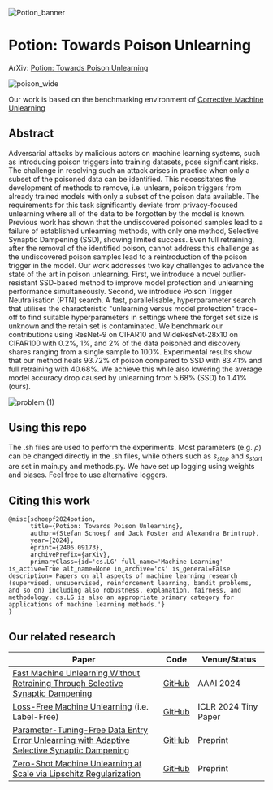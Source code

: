 ![Potion_banner](https://github.com/if-loops/towards_poison_unlearning/assets/47212405/9578a0c1-9e65-4574-a71a-8afc2b705470)

# Potion: Towards Poison Unlearning

ArXiv: [Potion: Towards Poison Unlearning](https://arxiv.org/abs/2406.09173)

![poison_wide](https://github.com/if-loops/towards_poison_unlearning/assets/47212405/25d7c38b-6dbc-440a-bae8-201f3f84ecef)

Our work is based on the benchmarking environment of [Corrective Machine Unlearning](https://github.com/drimpossible/corrective-unlearning-bench) 

## Abstract

Adversarial attacks by malicious actors on machine learning systems, such as introducing poison triggers into training datasets, pose significant risks. The challenge in resolving such an attack arises in practice when only a subset of the poisoned data can be identified. 
This necessitates the development of methods to remove, i.e. unlearn, poison triggers from already trained models with only a subset of the poison data available. The requirements for this task significantly deviate from privacy-focused unlearning where all of the data to be forgotten by the model is known. Previous work has shown that the undiscovered poisoned samples lead to a failure of established unlearning methods, with only one method, Selective Synaptic Dampening (SSD), showing limited success. 
Even full retraining, after the removal of the identified poison, cannot address this challenge as the undiscovered poison samples lead to a reintroduction of the poison trigger in the model. 
Our work addresses two key challenges to advance the state of the art in poison unlearning. 
First, we introduce a novel outlier-resistant SSD-based method to improve model protection and unlearning performance simultaneously.
Second, we introduce Poison Trigger Neutralisation (PTN) search. A fast, parallelisable, hyperparameter search that utilises the characteristic "unlearning versus model protection" trade-off to find suitable hyperparameters in settings where the forget set size is unknown and the retain set is contaminated. We benchmark our contributions using ResNet-9 on CIFAR10 and WideResNet-28x10 on CIFAR100 with 0.2\%, 1\%, and 2\% of the data poisoned and discovery shares ranging from a single sample to 100\%.
Experimental results show that our method heals 93.72\% of poison compared to SSD with 83.41\% and full retraining with 40.68\%. We achieve this while also lowering the average model accuracy drop caused by unlearning from 5.68\% (SSD) to 1.41\% (ours).

![problem (1)](https://github.com/if-loops/towards_poison_unlearning/assets/47212405/e328df52-8af5-460e-9c49-85d7ea65428d)

## Using this repo
The .sh files are used to perform the experiments. Most parameters (e.g. $\rho$) can be changed directly in the .sh files, while others such as $s_{step}$ and $s_{start}$ are set in main.py and methods.py.
We have set up logging using weights and biases. Feel free to use alternative loggers.

## Citing this work

```
@misc{schoepf2024potion,
      title={Potion: Towards Poison Unlearning}, 
      author={Stefan Schoepf and Jack Foster and Alexandra Brintrup},
      year={2024},
      eprint={2406.09173},
      archivePrefix={arXiv},
      primaryClass={id='cs.LG' full_name='Machine Learning' is_active=True alt_name=None in_archive='cs' is_general=False description='Papers on all aspects of machine learning research (supervised, unsupervised, reinforcement learning, bandit problems, and so on) including also robustness, explanation, fairness, and methodology. cs.LG is also an appropriate primary category for applications of machine learning methods.'}
}
```

## Our related research

| Paper  | Code | Venue/Status |
| ------------- | ------------- |  ------------- |
| [Fast Machine Unlearning Without Retraining Through Selective Synaptic Dampening](https://arxiv.org/abs/2308.07707) | [GitHub](https://github.com/if-loops/selective-synaptic-dampening) |  AAAI 2024  |
| [ Loss-Free Machine Unlearning](https://arxiv.org/abs/2402.19308) (i.e. Label-Free) | [GitHub](https://github.com/if-loops/selective-synaptic-dampening) |  ICLR 2024 Tiny Paper  |
| [Parameter-Tuning-Free Data Entry Error Unlearning with Adaptive Selective Synaptic Dampening](https://arxiv.org/abs/2402.10098)  | [GitHub](https://github.com/if-loops/adaptive-selective-synaptic-dampening) |  Preprint  |
| [Zero-Shot Machine Unlearning at Scale via Lipschitz Regularization](https://browse.arxiv.org/abs/2402.01401)  | [GitHub](https://github.com/jwf40/Zeroshot-Unlearning-At-Scale) |  Preprint  |
